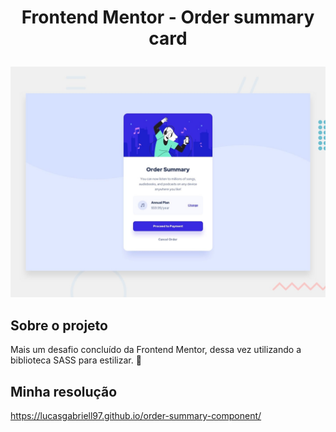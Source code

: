 # <p align=center>Frontend Mentor - Order summary card</p>

![Design preview for the Order summary card coding challenge](./design/desktop-preview.jpg)

## Sobre o projeto 

Mais um desafio concluído da Frontend Mentor, dessa vez utilizando a biblioteca SASS para estilizar. 🚀

## Minha resolução

https://lucasgabriell97.github.io/order-summary-component/

